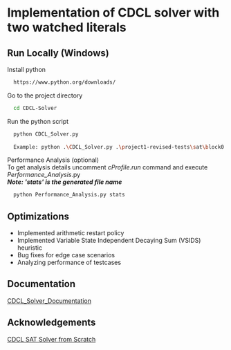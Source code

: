 
# Implementation of CDCL solver with two watched literals




## Run Locally (Windows)


Install python

```bash
  https://www.python.org/downloads/
```

Go to the project directory

```bash
  cd CDCL-Solver
```

Run the python script

```bash
  python CDCL_Solver.py 
  
  Example: python .\CDCL_Solver.py .\project1-revised-tests\sat\block0.cnf
```

Performance Analysis (optional)  
To get analysis details uncomment *cProfile.run* command and execute *Performance_Analysis*.py  
***Note: 'stats' is the generated file name***

```bash
  python Performance_Analysis.py stats
```
## Optimizations

- Implemented arithmetic restart policy
- Implemented Variable State Independent Decaying Sum (VSIDS) heuristic
- Bug fixes for edge case scenarios
- Analyzing performance of testcases


## Documentation

[CDCL_Solver_Documentation](https://github.com/AbhishekMShastryK/CDCL-Solver/blob/main/CDCL_Solver_Documentation.pdf)


## Acknowledgements

[CDCL SAT Solver from Scratch](https://kienyew.github.io/CDCL-SAT-Solver-from-Scratch/CDCL-SAT-Solver-from-Scratch.html)

